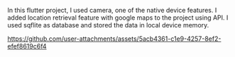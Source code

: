 In this flutter project, I used camera, one of the native device features. I added location retrieval feature with google maps to the project using API. I used sqflite as database and stored the data in local device memory.

https://github.com/user-attachments/assets/5acb4361-c1e9-4257-8ef2-efef8619c6f4

